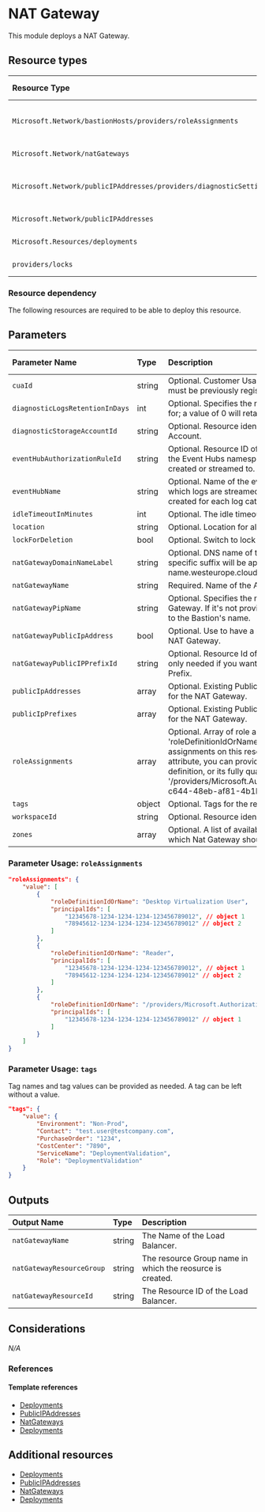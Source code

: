 # NAT Gateway

This module deploys a NAT Gateway.

## Resource types

| Resource Type | Api Version |
| :-- | :-- |
| `Microsoft.Network/bastionHosts/providers/roleAssignments` | 2018-09-01-preview |
| `Microsoft.Network/natGateways` | 2021-02-01 |
| `Microsoft.Network/publicIPAddresses/providers/diagnosticSettings` | 2017-05-01-preview |
| `Microsoft.Network/publicIPAddresses` | 2021-02-01 |
| `Microsoft.Resources/deployments` | 2020-06-01 |
| `providers/locks` | 2016-09-01 |

### Resource dependency

The following resources are required to be able to deploy this resource.

## Parameters

| Parameter Name | Type | Description | DefaultValue | Possible values |
| :-- | :-- | :-- | :-- | :-- |
| `cuaId` | string | Optional. Customer Usage Attribution id (GUID). This GUID must be previously registered |  |  |
| `diagnosticLogsRetentionInDays` | int | Optional. Specifies the number of days that logs will be kept for; a value of 0 will retain data indefinitely. | 365 |  |
| `diagnosticStorageAccountId` | string | Optional. Resource identifier of the Diagnostic Storage Account. |  |  |
| `eventHubAuthorizationRuleId` | string | Optional. Resource ID of the event hub authorization rule for the Event Hubs namespace in which the event hub should be created or streamed to. |  |  |
| `eventHubName` | string | Optional. Name of the event hub within the namespace to which logs are streamed. Without this, an event hub is created for each log category. |  |  |
| `idleTimeoutInMinutes` | int | Optional. The idle timeout of the nat gateway. | 5 |  |
| `location` | string | Optional. Location for all resources. | [resourceGroup().location] |  |
| `lockForDeletion` | bool | Optional. Switch to lock resource from deletion. | False |  |
| `natGatewayDomainNameLabel` | string | Optional. DNS name of the Public IP resource. A region specific suffix will be appended to it, e.g.: your-DNS-name.westeurope.cloudapp.azure.com |  |  |
| `natGatewayName` | string | Required. Name of the Azure Bastion resource |  |  |
| `natGatewayPipName` | string | Optional. Specifies the name of the Public IP used by the NAT Gateway. If it's not provided, a '-pip' suffix will be appended to the Bastion's name. |  |  |
| `natGatewayPublicIpAddress` | bool | Optional. Use to have a new Public IP Address created for the NAT Gateway. | False |  |
| `natGatewayPublicIPPrefixId` | string | Optional. Resource Id of the Public IP Prefix object. This is only needed if you want your Public IPs created in a PIP Prefix. |  |  |
| `publicIpAddresses` | array | Optional. Existing Public IP Address resource names to use for the NAT Gateway. | System.Object[] |  |
| `publicIpPrefixes` | array | Optional. Existing Public IP Prefixes resource names to use for the NAT Gateway. | System.Object[] |  |
| `roleAssignments` | array | Optional. Array of role assignment objects that contain the 'roleDefinitionIdOrName' and 'principalId' to define RBAC role assignments on this resource. In the roleDefinitionIdOrName attribute, you can provide either the display name of the role definition, or its fully qualified ID in the following format: '/providers/Microsoft.Authorization/roleDefinitions/c2f4ef07-c644-48eb-af81-4b1b4947fb11' | System.Object[] |  |
| `tags` | object | Optional. Tags for the resource. |  |  |
| `workspaceId` | string | Optional. Resource identifier of Log Analytics. |  |  |
| `zones` | array | Optional. A list of availability zones denoting the zone in which Nat Gateway should be deployed. | System.Object[] |  |

### Parameter Usage: `roleAssignments`

```json
"roleAssignments": {
    "value": [
        {
            "roleDefinitionIdOrName": "Desktop Virtualization User",
            "principalIds": [
                "12345678-1234-1234-1234-123456789012", // object 1
                "78945612-1234-1234-1234-123456789012" // object 2
            ]
        },
        {
            "roleDefinitionIdOrName": "Reader",
            "principalIds": [
                "12345678-1234-1234-1234-123456789012", // object 1
                "78945612-1234-1234-1234-123456789012" // object 2
            ]
        },
        {
            "roleDefinitionIdOrName": "/providers/Microsoft.Authorization/roleDefinitions/c2f4ef07-c644-48eb-af81-4b1b4947fb11",
            "principalIds": [
                "12345678-1234-1234-1234-123456789012" // object 1
            ]
        }
    ]
}
```

### Parameter Usage: `tags`

Tag names and tag values can be provided as needed. A tag can be left without a value.

```json
"tags": {
    "value": {
        "Environment": "Non-Prod",
        "Contact": "test.user@testcompany.com",
        "PurchaseOrder": "1234",
        "CostCenter": "7890",
        "ServiceName": "DeploymentValidation",
        "Role": "DeploymentValidation"
    }
}
```

## Outputs

| Output Name | Type | Description |
| :-- | :-- | :-- |
| `natGatewayName` | string | The Name of the Load Balancer. |
| `natGatewayResourceGroup` | string | The resource Group name in which the reosurce is created. |
| `natGatewayResourceId` | string | The Resource ID of the Load Balancer. |

## Considerations

*N/A*

### References

#### Template references

- [Deployments](https://docs.microsoft.com/en-us/azure/templates/Microsoft.Resources/2020-06-01/deployments)
- [PublicIPAddresses](https://docs.microsoft.com/en-us/azure/templates/Microsoft.Network/2021-02-01/publicIPAddresses)
- [NatGateways](https://docs.microsoft.com/en-us/azure/templates/Microsoft.Network/2021-02-01/natGateways)
- [Deployments](https://docs.microsoft.com/en-us/azure/templates/Microsoft.Resources/2020-06-01/deployments)

## Additional resources

- [Deployments](https://docs.microsoft.com/en-us/azure/templates/Microsoft.Resources/2020-06-01/deployments)
- [PublicIPAddresses](https://docs.microsoft.com/en-us/azure/templates/Microsoft.Network/2021-02-01/publicIPAddresses)
- [NatGateways](https://docs.microsoft.com/en-us/azure/templates/Microsoft.Network/2021-02-01/natGateways)
- [Deployments](https://docs.microsoft.com/en-us/azure/templates/Microsoft.Resources/2020-06-01/deployments)
